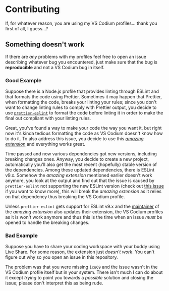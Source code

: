 # Contributing
If, for whatever reason, you are using my VS Codium profiles... thank you first of all, I guess...?

## Something doesn't work
If there are *any* problems with my profiles feel free to open an issue describing whatever bug you encountered, just make sure that the bug is **reproducible** and not a VS Codium bug in itself.

### Good Example
Suppose there is a Node.js profile that provides linting through ESLint and that formats the code using Prettier. Sometimes it may happen that Prettier, when formatting the code, breaks your linting your rules; since you don't want to change linting rules to comply with Prettier output, you decide to use [`prettier-eslint`](https://github.com/prettier/prettier-eslint) to format the code before linting it in order to make the final out compliant with your linting rules. 

Great, you've found a way to make your code the way you want it, but right now it's kinda tedious formatting the code as VS Codium doesn't know how to do it. To also address this issue, you decide to use this [*amazing extension*](https://github.com/idahogurl/vs-code-prettier-eslint) and everything works great.

Time passed and now various dependencies got new versions, including breaking changes ones. Anyway, you decide to create a new project, automatically you'll also get the most recent (hopefully) stable version of the dependencies. Among these updated dependencies, there is ESLint v9.x. Somehow the *amazing extension* mentioned earlier doesn't work anymore, you look at the output and find out that the issue is caused by `prettier-eslint` not supporting the new ESLint version (check out [this issue](https://github.com/idahogurl/vs-code-prettier-eslint/issues/236#issuecomment-2622311536) if you want to know more), this will break the *amazing extension* as it relies on that dependency thus breaking the VS Codium profile.

Unless `prettier-eslint` gets support for ESLint v9.x and the [maintainer](https://github.com/idahogurl "Rebecca Vest's GitHub profile") of the *amazing extension* also updates their extension, the VS Codium profiles as it is won't work anymore and thus this is the time when an issue *must* be opened to handle the breaking changes.

### Bad Example
Suppose you have to share your coding workspace with your buddy using Live Share. For some reason, the extension just *doesn't work*. You can't figure out why so you open an issue in this repository. 

The problem was that you were missing `icu69` and the issue wasn't in the VS Codium profile itself but in your system. There isn't much I can do about it except *trying* to point you towards a *possible* solution and closing the issue; please don't interpret this as being rude.